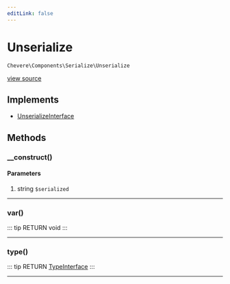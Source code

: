 ```yaml
---
editLink: false
---
```


# Unserialize

`Chevere\Components\Serialize\Unserialize`

[view source](https://github.com/chevere/chevere/blob/master/src/Chevere/Components/Serialize/Unserialize.php)

## Implements

- [UnserializeInterface](../../Interfaces/Serialize/UnserializeInterface.md)

## Methods

### __construct()

#### Parameters

1. string `$serialized`

---

### var()

::: tip RETURN
void
:::

---

### type()

::: tip RETURN
[TypeInterface](../../Interfaces/Type/TypeInterface.md)
:::

---
